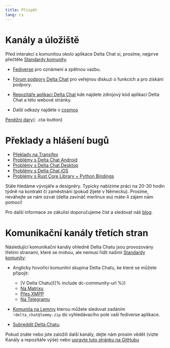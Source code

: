 ```yaml
---
title: Přispět
lang: cs
---
```


# Kanály a úložiště

Před interakcí s komunitou okolo aplikace Delta Chat si, prosíme, nejprve přečtěte [Standardy komunity](community-standards).

- [Fediverse](https://chaos.social/web/@delta) pro oznámení a zpětnou vazbu.

- [Fórum podpory Delta Chat](https://support.delta.chat) pro veřejnou
diskuzi o funkcích a pro získání podpory.

- [Repozitáře aplikací Delta Chat](https://github.com/deltachat/) kde najdete
  zdrojový kód aplikací Delta Chat a této webové stránky.

- Další odkazy najdete v [cosmos](https://cosmos.delta.chat)

[Peněžní dary](donate){: .cta-button}

# Překlady a hlášení bugů

- [Překlady na Transifex](https://www.transifex.com/delta-chat/public/)
- [Problémy s Delta Chat Android](https://github.com/deltachat/deltachat-android/issues)
- [Problémy s Delta Chat Desktop](https://github.com/deltachat/deltachat-desktop/issues)
- [Problémy s Delta Chat iOS](https://github.com/deltachat/deltachat-ios/issues)
- [Problémy s Rust Core Library + Python Bindings](https://github.com/deltachat/deltachat-core-rust/issues)

Stále hledáme vývojáře a designéry.
Typicky nabízíme práci na 20-30 hodin týdně na kontrakt či zaměstnání (pokud žijete v Německu).
Prosíme, neváhejte se nám ozvat (delta zavináč merlinux eu)
máte-li zájem nám pomoci!

Pro další informace ze zákulisí doporučujeme číst a sledovat náš [blog](https://delta.chat/en/blog).


# Komunikační kanály třetích stran

Následující komunikační kanály ohledně Delta Chatu jsou provozovány třetími stranami,
které se mohou, ale nemusí řídit našimi [Standardy komunity](community-standards):

- Anglicky hovořící komunitní skupina Delta Chatu, ke které se můžete připojit:
  * [V Delta Chatu]({% include dc-community-url %})
  * [Na Matrixu](https://matrix.to/#/#Delta.Chat:matrix.org)
  * [Přes XMPP](xmpp:deltachat-en@chat.disroot.org?join)
  * [Na Telegramu](https://t.me/deltachat_community)

- [Komunita na Lemmy](https://lemmy.zip/c/delta_chat)
  kterou můžete sledovat zadáním `!delta_chat@lemmy.zip`
  do vyhledávacího pole vaší fediverse aplikace.

- [Subreddit Delta Chatu](https://old.reddit.com/r/DeltaChat/).

Pokud znáte nebo jste založili další kanály,
dejte nám prosím vědět (vizte Kanály a repozitáře výše)
nebo [upravte tuto stránku na GitHubu](https://github.com/deltachat/deltachat-pages/edit/master/en/contribute.md)
